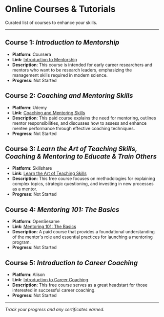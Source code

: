 # Online Courses & Tutorials

Curated list of courses to enhance your skills.

---

## Course 1: *Introduction to Mentorship*

- **Platform**: Coursera
- **Link**: [Introduction to Mentorship](https://www.coursera.org/lecture/researcher-management-leadership-training/introduction-to-mentorship-haEjN)
- **Description**: This course is intended for early career researchers and mentors who want to be research leaders, emphasizing the management skills required in modern science.
- **Progress**: Not Started

## Course 2: *Coaching and Mentoring Skills*

- **Platform**: Udemy
- **Link**: [Coaching and Mentoring Skills](https://www.udemy.com/course/coaching-and-mentoring-skills-c/)
- **Description**: This paid course explains the need for mentoring, outlines mentor responsibilities, and discusses how to assess and enhance mentee performance through effective coaching techniques.
- **Progress**: Not Started

## Course 3: *Learn the Art of Teaching Skills, Coaching & Mentoring to Educate & Train Others*

- **Platform**: Skillshare
- **Link**: [Learn the Art of Teaching Skills](https://www.skillshare.com/en/classes/Learn-the-Art-of-Teaching-Skills-Coaching-Mentoring-to-Educate-Train-Others/295648486)
- **Description**: This free course focuses on methodologies for explaining complex topics, strategic questioning, and investing in new processes as a mentor.
- **Progress**: Not Started

## Course 4: *Mentoring 101: The Basics*

- **Platform**: OpenSesame
- **Link**: [Mentoring 101: The Basics](https://www.opensesame.com/c/mentoring-101%E2%84%A2-%E2%80%93-basics-1682)
- **Description**: A paid course that provides a foundational understanding of the mentor's role and essential practices for launching a mentoring program.
- **Progress**: Not Started

## Course 5: *Introduction to Career Coaching*

- **Platform**: Alison
- **Link**: [Introduction to Career Coaching](https://alison.com/courses/introduction-to-career-coaching/content#event=login)
- **Description**: This free course serves as a great headstart for those interested in successful career coaching.
- **Progress**: Not Started

---

*Track your progress and any certificates earned.*
